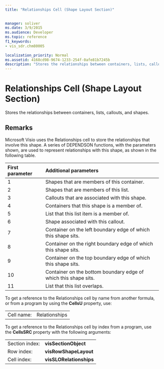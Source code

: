 ```yaml
---
title: "Relationships Cell (Shape Layout Section)"
 
 
manager: soliver
ms.date: 3/9/2015
ms.audience: Developer
ms.topic: reference
f1_keywords:
- vis_sdr.chm80005
 
localization_priority: Normal
ms.assetid: 4168cd98-9674-1233-254f-0afe81b7245b
description: "Stores the relationships between containers, lists, callouts, and shapes."
---
```


# Relationships Cell (Shape Layout Section)

Stores the relationships between containers, lists, callouts, and shapes. 
  
## Remarks

 Microsoft Visio uses the Relationships cell to store the relationships that involve this shape. A series of DEPENDSON functions, with the parameters shown, are used to represent relationships with this shape, as shown in the following table. 
  
|**First parameter**|**Additional parameters**|
|:-----|:-----|
|1  <br/> |Shapes that are members of this container.  <br/> |
|2  <br/> |Shapes that are members of this list.  <br/> |
|3  <br/> |Callouts that are associated with this shape.  <br/> |
|4  <br/> |Containers that this shape is a member of.  <br/> |
|5  <br/> |List that this list item is a member of.  <br/> |
|6  <br/> |Shape associated with this callout.  <br/> |
|7  <br/> |Container on the left boundary edge of which this shape sits.  <br/> |
|8  <br/> |Container on the right boundary edge of which this shape sits.  <br/> |
|9  <br/> |Container on the top boundary edge of which this shape sits.  <br/> |
|10  <br/> |Container on the bottom boundary edge of which this shape sits.  <br/> |
|11  <br/> |List that this list overlaps.  <br/> |
   
To get a reference to the Relationships cell by name from another formula, or from a program by using the **CellsU** property, use: 
  
|||
|:-----|:-----|
|Cell name:  <br/> |Relationships  <br/> |
   
To get a reference to the Relationships cell by index from a program, use the **CellsSRC** property with the following arguments: 
  
|||
|:-----|:-----|
|Section index:  <br/> |**visSectionObject** <br/> |
|Row index:  <br/> |**visRowShapeLayout** <br/> |
|Cell index:  <br/> |**visSLORelationships** <br/> |
   

